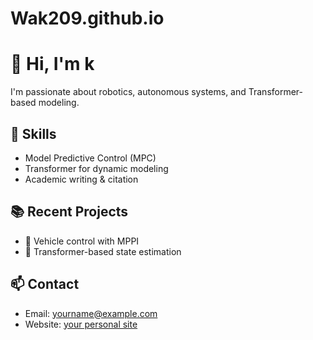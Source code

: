 # Wak209.github.io
# 👋 Hi, I'm k
I'm passionate about robotics, autonomous systems, and Transformer-based modeling.

## 🔧 Skills
- Model Predictive Control (MPC)
- Transformer for dynamic modeling
- Academic writing & citation

## 📚 Recent Projects
- 🚗 Vehicle control with MPPI
- 🤖 Transformer-based state estimation

## 📫 Contact
- Email: yourname@example.com
- Website: [your personal site](https://yourdomain.com)
